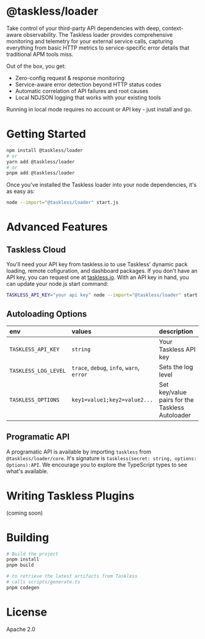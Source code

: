 # @taskless/loader

Take control of your third-party API dependencies with deep, context-aware observability. The Taskless loader provides comprehensive monitoring and telemetry for your external service calls, capturing everything from basic HTTP metrics to service-specific error details that traditional APM tools miss.

Out of the box, you get:

- Zero-config request & response monitoring
- Service-aware error detection beyond HTTP status codes
- Automatic correlation of API failures and root causes
- Local NDJSON logging that works with your existing tools

Running in local mode requires no account or API key - just install and go.

# Getting Started

```bash
npm install @taskless/loader
# or
yarn add @taskless/loader
# or
pnpm add @taskless/loader
```

Once you've installed the Taskless loader into your node dependencies, it's as easy as:

```bash
node --import="@taskless/loader" start.js
```

# Advanced Features

## Taskless Cloud

You'll need your API key from taskless.io to use Taskless' dynamic pack loading, remote cofiguration, and dashboard packages. If you don't have an API key, you can request one at [taskless.io](https://taskless.io). With an API key in hand, you can update your node.js start command:

```bash
TASKLESS_API_KEY="your api key" node --import="@taskless/loader" start.js
```

## Autoloading Options

| env                  | values                                    | description                                     |
| :------------------- | :---------------------------------------- | :---------------------------------------------- |
| `TASKLESS_API_KEY`   | `string`                                  | Your Taskless API key                           |
| `TASKLESS_LOG_LEVEL` | `trace`, `debug`, `info`, `warn`, `error` | Sets the log level                              |
| `TASKLESS_OPTIONS`   | `key1=value1;key2=value2...`              | Set key/value pairs for the Taskless Autoloader |

## Programatic API

A programatic API is available by importing `taskless` from `@taskless/loader/core`. It's signature is `taskless(secret: string, options: Options):API`. We encourage you to explore the TypeScript types to see what's available.

# Writing Taskless Plugins

(coming soon)

# Building

```bash
# Build the project
pnpm install
pnpm build

# to retrieve the latest artifacts from Taskless
# calls scripts/generate.ts
pnpm codegen
```

# License

Apache 2.0
